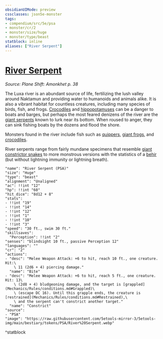 ```yaml
---
obsidianUIMode: preview
cssclasses: json5e-monster
tags:
- compendium/src/5e/psa
- monster/cr/2
- monster/size/huge
- monster/type/beast
statblock: inline
aliases: ["River Serpent"]
---
```

# [River Serpent](Mechanics\bestiary\beast/river-serpent-psa.md)
*Source: Plane Shift: Amonkhet p. 38*  

The Luxa river is an abundant source of life, fertilizing the lush valley around Naktamun and providing water to humanoids and animals alike. It is also a vibrant habitat for countless creatures, including many species of birds, fish, and frogs. [Crocodiles](Mechanics/bestiary/beast/crocodile.md) and [hippopotamuses](Mechanics/bestiary/beast/hippopotamus-psa.md) can be a danger to boats and barges, but perhaps the most feared denizens of the river are the [giant serpents](Mechanics/bestiary/monstrosity/giant-river-serpent-psa.md) known to lurk near its bottom. When roused to anger, they can sink fishing boats by the dozens and flood the shore.

Monsters found in the river include fish such as [quippers](Mechanics/bestiary/beast/quipper.md), [giant frogs](Mechanics/bestiary/beast/giant-frog.md), and [crocodiles](Mechanics/bestiary/beast/crocodile.md).

River serpents range from fairly mundane specimens that resemble [giant constrictor snakes](Mechanics/bestiary/beast/giant-constrictor-snake.md) to more monstrous versions with the statistics of a [behir](Mechanics/bestiary/monstrosity/behir.md) (but without lightning immunity or lightning breath).

```statblock
"name": "River Serpent (PSA)"
"size": "Huge"
"type": "beast"
"alignment": "Unaligned"
"ac": !!int "12"
"hp": !!int "60"
"hit_dice": "8d12 + 8"
"stats":
- !!int "19"
- !!int "14"
- !!int "12"
- !!int "1"
- !!int "10"
- !!int "3"
"speed": "30 ft., swim 30 ft."
"skillsaves":
  "Perception": !!int "2"
"senses": "blindsight 10 ft., passive Perception 12"
"languages": ""
"cr": "2"
"actions":
- "desc": "Melee Weapon Attack: +6 to hit, reach 10 ft., one creature. Hit:\
    \ 11 (2d6 + 4) piercing damage."
  "name": "Bite"
- "desc": "Melee Weapon Attack: +6 to hit, reach 5 ft., one creature. Hit: 13\
    \ (2d8 + 4) bludgeoning damage, and the target is [grappled](Mechanics/Rules/conditions.md#Grappled)\
    \ (escape DC 16). Until this grapple ends, the creature is [restrained](Mechanics/Rules/conditions.md#Restrained),\
    \ and the serpent can't constrict another target."
  "name": "Constrict"
"source":
- "PSA"
"image": "https://raw.githubusercontent.com/5etools-mirror-3/5etools-img/main/bestiary/tokens/PSA/River%20Serpent.webp"
```
^statblock